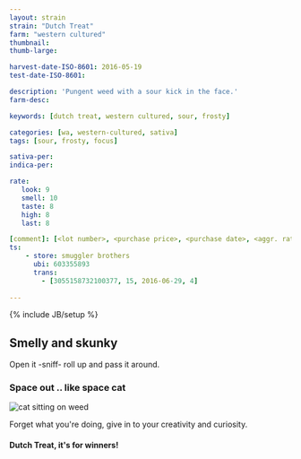 ```yaml
---
layout: strain
strain: "Dutch Treat"
farm: "western cultured"
thumbnail: 
thumb-large: 

harvest-date-ISO-8601: 2016-05-19
test-date-ISO-8601: 

description: 'Pungent weed with a sour kick in the face.'
farm-desc: 

keywords: [dutch treat, western cultured, sour, frosty]

categories: [wa, western-cultured, sativa]
tags: [sour, frosty, focus]

sativa-per: 
indica-per: 

rate:
   look: 9
   smell: 10
   taste: 8
   high: 8
   last: 8

[comment]: [<lot number>, <purchase price>, <purchase date>, <aggr. rating (of 5)>]
ts: 
    - store: smuggler brothers
      ubi: 603355893
      trans: 
        - [3055158732100377, 15, 2016-06-29, 4]
            
---
```

{% include JB/setup %}

## Smelly and skunky

Open it -sniff- roll up and pass it around.

### Space out .. like space cat

![cat sitting on weed](https://s19.postimg.org/culv67hs3/cat_on_weed.gif)

Forget what you're doing, 
give in to your creativity and curiosity.

#### Dutch Treat, it's for winners!